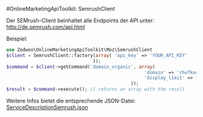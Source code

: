 #OnlineMarketingApiToolkit: SemrushClient

Der SEMrush-Client beinhaltet alle Endpoints der API unter: http://de.semrush.com/api.html

Beispiel:

```php
use Zedwoo\OnlineMarketingApiToolkit\Moz\SemrushClient
$client = SemrushClient::factory(array( 'api_key' => 'YOUR_API_KEY'
								));
$command = $client->getCommand('domain_organic', array(
												   'domain' => 'chefkoch.de',
												   'display_limit' => 100
											  ));
$result = $command->execute(); // returns an array with the result
```

Weitere Infos bietet die entsprechende JSON-Datei:
[ServiceDescriptionSemrush.json](https://github.com/zedwoo/online-marketing-api-toolkit/blob/master/src/Zedwoo/OnlineMarketingApiToolkit/Semrush/Resources/ServiceDescriptionSemrush.json)
